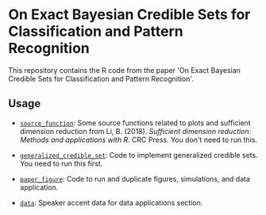 # On Exact Bayesian Credible Sets for Classification and Pattern Recognition
This repository contains the R code from the paper 'On Exact Bayesian Credible Sets for Classification and Pattern Recognition'.

## Usage
+ [`source_function`](source_function): Some source functions related to plots and sufficient dimension reduction from Li, B. (2018). _Sufficient dimension reduction: Methods and applications with R_. CRC Press. You don't need to run this. 

+ [`generalized_credible_set`](generalized_credible_set): Code to implement generalized credible sets. You need to run this first.  

+ [`paper_figure`](paper_figure'): Code to run and duplicate figures, simulations, and data application. 

+ [`data`](data): Speaker accent data for data applications section. 
